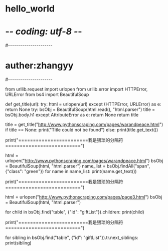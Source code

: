 # hello_world

# -*- coding: utf-8 -*-
#----------------------
# auther:zhangyy
#----------------------

from urllib.request import urlopen
from urllib.error import HTTPError, URLError
from bs4 import BeautifulSoup


def get_title(url):
    try:
        html = urlopen(url)
    except (HTTPError, URLError) as e:
        return None
    try:
        bsObj = BeautifulSoup(html.read(), "html.parser")
        title = bsObj.body.h1
    except AttributeError as e:
        return None
    return title

title = get_title("http://www.pythonscraping.com/pages/warandpeace.html")
if title == None:
    print("Title could not be found")
else:
    print(title.get_text())

print("========================我是猥琐的分隔符==========================")

html = urlopen("http://www.pythonscraping.com/pages/warandpeace.html")
bsObj = BeautifulSoup(html, "html.parser")
name_list = bsObj.findAll("span", {"class": "green"})
for name in name_list:
    print(name.get_text())

print("========================我是猥琐的分隔符==========================")

html = urlopen("http://www.pythonscraping.com/pages/page3.html")
bsObj = BeautifulSoup(html, "html.parser")

for child in bsObj.find("table", {"id": "giftList"}).children:
    print(child)

print("========================我是猥琐的分隔符==========================")

for sibling in bsObj.find("table", {"id": "giftList"}).tr.next_siblings:
    print(sibling)
